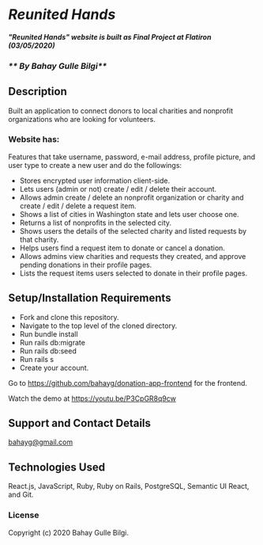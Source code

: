 # _Reunited Hands_

#### _"Reunited Hands" website is built as Final Project at Flatiron (03/05/2020)_
### _** By Bahay Gulle Bilgi**_

## Description

Built an application to connect donors to local charities and nonprofit organizations who are looking for volunteers.

### Website has:

Features that take username, password, e-mail address, profile picture, and user type to create a new user and do the followings:

- Stores encrypted user information client-side.
- Lets users (admin or not) create / edit / delete their account. 
- Allows admin create / delete an nonprofit organization or charity and create / edit / delete a request item.
- Shows a list of cities in Washington state and lets user choose one.
- Returns a list of nonprofits in the selected city. 
- Shows users the details of the selected charity and listed requests by that charity.
- Helps users find a request item to donate or cancel a donation. 
- Allows admins view charities and requests they created, and approve pending donations in their profile pages.
- Lists the request items users selected to donate in their profile pages. 

## Setup/Installation Requirements

* Fork and clone this repository.
* Navigate to the top level of the cloned directory.
* Run bundle install
* Run rails db:migrate
* Run rails db:seed
* Run rails s
* Create your account.

Go to https://github.com/bahayg/donation-app-frontend for the frontend.

Watch the demo at https://youtu.be/P3CpGR8q9cw
<!-- ## Known Bugs

* Work in progress; there are no known bugs at this time. -->

## Support and Contact Details

bahayg@gmail.com

## Technologies Used

React.js, JavaScript, Ruby, Ruby on Rails, PostgreSQL, Semantic UI React, and Git.      

### License

Copyright (c) 2020 Bahay Gulle Bilgi.
<!-- This software is licenced under the MIT License. -->
